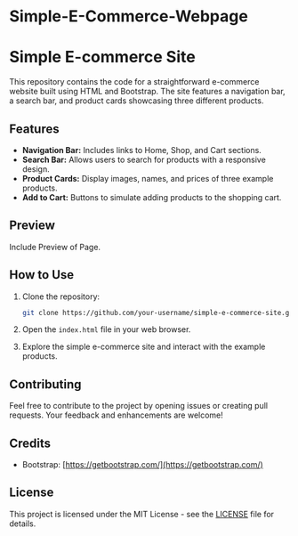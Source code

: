 # Simple-E-Commerce-Webpage

# Simple E-commerce Site

This repository contains the code for a straightforward e-commerce website built using HTML and Bootstrap. The site features a navigation bar, a search bar, and product cards showcasing three different products.

## Features

- **Navigation Bar:** Includes links to Home, Shop, and Cart sections.
- **Search Bar:** Allows users to search for products with a responsive design.
- **Product Cards:** Display images, names, and prices of three example products.
- **Add to Cart:** Buttons to simulate adding products to the shopping cart.

## Preview

Include Preview of Page. 

## How to Use

1. Clone the repository:

   ```bash
   git clone https://github.com/your-username/simple-e-commerce-site.git
   ```

2. Open the `index.html` file in your web browser.

3. Explore the simple e-commerce site and interact with the example products.

## Contributing

Feel free to contribute to the project by opening issues or creating pull requests. Your feedback and enhancements are welcome!

## Credits

- Bootstrap: [https://getbootstrap.com/](https://getbootstrap.com/)

## License

This project is licensed under the MIT License - see the [LICENSE](LICENSE) file for details.
